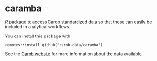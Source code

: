 # caramba

*R* package to access Carob standardized data so that these can easily be included in analytical workflows.

You can install this package with 

```
remotes::install_github("carob-data/caramba")
```

See the [Carob website](https://carob-data.org) for more information about the data available.

